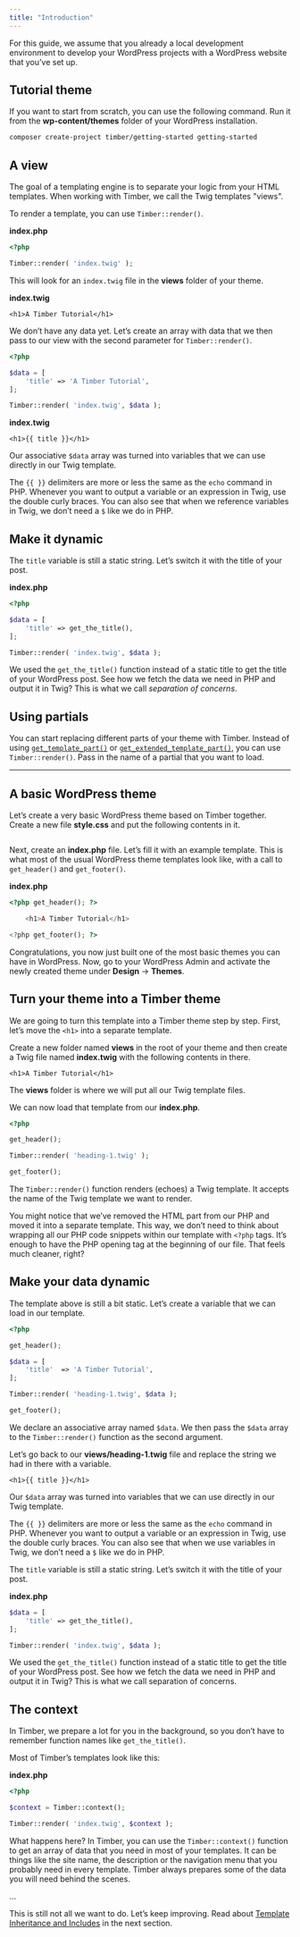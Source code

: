 ```yaml
---
title: "Introduction"
---
```





For this guide, we assume that you already a local development environment to develop your WordPress projects with a WordPress website that you’ve set up.

## Tutorial theme

If you want to start from scratch, you can use the following command. Run it from the **wp-content/themes** folder of your WordPress installation.

```bash
composer create-project timber/getting-started getting-started
```

## A view

The goal of a templating engine is to separate your logic from your HTML templates. When working with Timber, we call the Twig templates "views".

To render a template, you can use `Timber::render()`.

**index.php**

```php
<?php

Timber::render( 'index.twig' );
```

This will look for an `index.twig` file in the **views** folder of your theme.

**index.twig**

```twig
<h1>A Timber Tutorial</h1>
```

We don’t have any data yet. Let’s create an array with data that we then pass to our view with the second parameter for `Timber::render()`.

```php
<?php

$data = [
    'title' => 'A Timber Tutorial',
];

Timber::render( 'index.twig', $data );
```

**index.twig**

```twig
<h1>{{ title }}</h1>
```

Our associative `$data` array was turned into variables that we can use directly in our Twig template.

The `{{ }}` delimiters are more or less the same as the `echo` command in PHP. Whenever you want to output a variable or an expression in Twig, use the double curly braces. You can also see that when we reference variables in Twig, we don’t need a `$` like we do in PHP.

## Make it dynamic

The `title` variable is still a static string. Let’s switch it with the title of your post.

**index.php**

```php
<?php

$data = [
    'title' => get_the_title(),
];

Timber::render( 'index.twig', $data );
```

We used the `get_the_title()` function instead of a static title to get the title of your WordPress post. See how we fetch the data we need in PHP and output it in Twig? This is what we call *separation of concerns*.


## Using partials

You can start replacing different parts of your theme with Timber. Instead of using [`get_template_part()`](https://developer.wordpress.org/reference/functions/get_template_part/) or [`get_extended_template_part()`](https://github.com/johnbillion/extended-template-parts), you can use `Timber::render()`. Pass in the name of a partial that you want to load.



---

## A basic WordPress theme

Let’s create a very basic WordPress theme based on Timber together. Create a new file **style.css** and put the following contents in it.

```css

```

Next, create an **index.php** file. Let’s fill it with an example template. This is what most of the usual WordPress theme templates look like, with a call to `get_header()` and `get_footer()`.

**index.php**

```php
<?php get_header(); ?>

    <h1>A Timber Tutorial</h1>

<?php get_footer(); ?>
```

Congratulations, you now just built one of the most basic themes you can have in WordPress. Now, go to your WordPress Admin and activate the newly created theme under **Design** &rarr; **Themes**.

## Turn your theme into a Timber theme

We are going to turn this template into a Timber theme step by step. First, let’s move the `<h1>` into a separate template.

Create a new folder named **views** in the root of your theme and then create a Twig file named **index.twig** with the following contents in there.

```twig
<h1>A Timber Tutorial</h1>
```

The **views** folder is where we will put all our Twig template files.

We can now load that template from our **index.php**.

```php
<?php

get_header();

Timber::render( 'heading-1.twig' );

get_footer();
```

The `Timber::render()` function renders (echoes) a Twig template. It accepts the name of the Twig template we want to render.

You might notice that we’ve removed the HTML part from our PHP and moved it into a separate template. This way, we don’t need to think about wrapping all our PHP code snippets within our template with `<?php` tags. It’s enough to have the PHP opening tag at the beginning of our file. That feels much cleaner, right?

## Make your data dynamic

The template above is still a bit static. Let’s create a variable that we can load in our template.

```php
<?php

get_header();

$data = [
    'title'  => 'A Timber Tutorial',
];

Timber::render( 'heading-1.twig', $data );

get_footer();
```

We declare an associative array named `$data`. We then pass the `$data` array to the `Timber::render()` function as the second argument.

Let’s go back to our **views/heading-1.twig** file and replace the string we had in there with a variable.

```twig
<h1>{{ title }}</h1>
```

Our `$data` array was turned into variables that we can use directly in our Twig template.

The `{{ }}` delimiters are more or less the same as the `echo` command in PHP. Whenever you want to output a variable or an expression in Twig, use the double curly braces. You can also see that when we use variables in Twig, we don’t need a `$` like we do in PHP.

The `title` variable is still a static string. Let’s switch it with the title of your post.

**index.php**

```php
$data = [
    'title' => get_the_title(),
];

Timber::render( 'index.twig', $data );
```

We used the `get_the_title()` function instead of a static title to get the title of your WordPress post. See how we fetch the data we need in PHP and output it in Twig? This is what we call separation of concerns.

## The context

In Timber, we prepare a lot for you in the background, so you don’t have to remember function names like `get_the_title()`.

Most of Timber’s templates look like this:

**index.php**

```php
<?php

$context = Timber::context();

Timber::render( 'index.twig', $context );
```

What happens here? In Timber, you can use the `Timber::context()` function to get an array of data that you need in most of your templates. It can be things like the site name, the description or the navigation menu that you probably need in every template. Timber always prepares some of the data you will need behind the scenes.

…

This is still not all we want to do. Let’s keep improving. Read about [Template Inheritance and Includes](@todo) in the next section.
